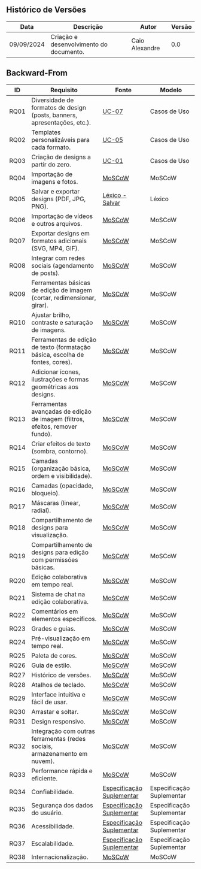 ## Histórico de Versões

| Data       | Descrição                               | Autor          | Versão   |
|------------|-----------------------------------------|----------------|----------|
| 09/09/2024 | Criação e desenvolvimento do documento. | Caio Alexandre | 0.0      |

## Backward-From 

| ID   | Requisito                                                                     | Fonte                                                                                     | Modelo                    |
|------|-------------------------------------------------------------------------------|-------------------------------------------------------------------------------------------|---------------------------|
| RQ01 | Diversidade de formatos de design (posts, banners, apresentações, etc.).      | [UC-07](../modelagem/casos_de_uso.md#17-uc-07-adaptação-do-design-para-diversos-formatos) | Casos de Uso              |
| RQ02 | Templates personalizáveis para cada formato.                                  | [UC-05](../modelagem/casos_de_uso.md#15-uc-05-acessar-templates-prontos)                  | Casos de Uso              |
| RQ03 | Criação de designs a partir do zero.                                          | [UC-01](../modelagem/casos_de_uso.md#uc-01-criar-um-novo-design)                          | Casos de Uso              |
| RQ04 | Importação de imagens e fotos.                                                | [MoSCoW](../analise/correcoes/moscow_corrigido.md)                                        | MoSCoW                    |
| RQ05 | Salvar e exportar designs (PDF, JPG, PNG).                                    | [Léxico - Salvar](../analise/correcoes/lexicos_corrigido.md#salvar-salvar)                | Léxico                    |
| RQ06 | Importação de vídeos e outros arquivos.                                       | [MoSCoW](../analise/correcoes/lexicos_corrigido.md#salvar-salvar)                         | MoSCoW                    |
| RQ07 | Exportar designs em formatos adicionais (SVG, MP4, GIF).                      | [MoSCoW](../analise/correcoes/lexicos_corrigido.md#salvar-salvar)                         | MoSCoW                    |
| RQ08 | Integrar com redes sociais (agendamento de posts).                            | [MoSCoW](../analise/correcoes/lexicos_corrigido.md#salvar-salvar)                         | MoSCoW                    |
| RQ09 | Ferramentas básicas de edição de imagem (cortar, redimensionar, girar).       | [MoSCoW](../analise/correcoes/lexicos_corrigido.md#salvar-salvar)                         | MoSCoW                    |
| RQ10 | Ajustar brilho, contraste e saturação de imagens.                             | [MoSCoW](../analise/correcoes/lexicos_corrigido.md#salvar-salvar)                         | MoSCoW                    |
| RQ11 | Ferramentas de edição de texto (formatação básica, escolha de fontes, cores). | [MoSCoW](../analise/correcoes/lexicos_corrigido.md#salvar-salvar)                         | MoSCoW                    |
| RQ12 | Adicionar ícones, ilustrações e formas geométricas aos designs.               | [MoSCoW](../analise/correcoes/lexicos_corrigido.md#salvar-salvar)                         | MoSCoW                    |
| RQ13 | Ferramentas avançadas de edição de imagem (filtros, efeitos, remover fundo).  | [MoSCoW](../analise/correcoes/lexicos_corrigido.md#salvar-salvar)                         | MoSCoW                    |
| RQ14 | Criar efeitos de texto (sombra, contorno).                                    | [MoSCoW](../analise/correcoes/lexicos_corrigido.md#salvar-salvar)                         | MoSCoW                    |
| RQ15 | Camadas (organização básica, ordem e visibilidade).                           | [MoSCoW](../analise/correcoes/lexicos_corrigido.md#salvar-salvar)                         | MoSCoW                    |
| RQ16 | Camadas (opacidade, bloqueio).                                                | [MoSCoW](../analise/correcoes/lexicos_corrigido.md#salvar-salvar)                         | MoSCoW                    |
| RQ17 | Máscaras (linear, radial).                                                    | [MoSCoW](../analise/correcoes/lexicos_corrigido.md#salvar-salvar)                         | MoSCoW                    |
| RQ18 | Compartilhamento de designs para visualização.                                | [MoSCoW](../analise/correcoes/lexicos_corrigido.md#salvar-salvar)                         | MoSCoW                    |
| RQ19 | Compartilhamento de designs para edição com permissões básicas.               | [MoSCoW](../analise/correcoes/lexicos_corrigido.md#salvar-salvar)                         | MoSCoW                    |
| RQ20 | Edição colaborativa em tempo real.                                            | [MoSCoW](../analise/correcoes/lexicos_corrigido.md#salvar-salvar)                         | MoSCoW                    |
| RQ21 | Sistema de chat na edição colaborativa.                                       | [MoSCoW](../analise/correcoes/lexicos_corrigido.md#salvar-salvar)                         | MoSCoW                    |
| RQ22 | Comentários em elementos específicos.                                         | [MoSCoW](../analise/correcoes/lexicos_corrigido.md#salvar-salvar)                         | MoSCoW                    |
| RQ23 | Grades e guias.                                                               | [MoSCoW](../analise/correcoes/lexicos_corrigido.md#salvar-salvar)                         | MoSCoW                    |
| RQ24 | Pré-visualização em tempo real.                                               | [MoSCoW](../analise/correcoes/lexicos_corrigido.md#salvar-salvar)                         | MoSCoW                    |
| RQ25 | Paleta de cores.                                                              | [MoSCoW](../analise/correcoes/lexicos_corrigido.md#salvar-salvar)                         | MoSCoW                    |
| RQ26 | Guia de estilo.                                                               | [MoSCoW](../analise/correcoes/lexicos_corrigido.md#salvar-salvar)                         | MoSCoW                    |
| RQ27 | Histórico de versões.                                                         | [MoSCoW](../analise/correcoes/lexicos_corrigido.md#salvar-salvar)                         | MoSCoW                    |
| RQ28 | Atalhos de teclado.                                                           | [MoSCoW](../analise/correcoes/lexicos_corrigido.md#salvar-salvar)                         | MoSCoW                    |
| RQ29 | Interface intuitiva e fácil de usar.                                          | [MoSCoW](../analise/correcoes/lexicos_corrigido.md#salvar-salvar)                         | MoSCoW                    |
| RQ30 | Arrastar e soltar.                                                            | [MoSCoW](../analise/correcoes/lexicos_corrigido.md#salvar-salvar)                         | MoSCoW                    |
| RQ31 | Design responsivo.                                                            | [MoSCoW](../analise/correcoes/lexicos_corrigido.md#salvar-salvar)                         | MoSCoW                    |
| RQ32 | Integração com outras ferramentas (redes sociais, armazenamento em nuvem).    | [MoSCoW](../analise/correcoes/lexicos_corrigido.md#salvar-salvar)                         | MoSCoW                    |
| RQ33 | Performance rápida e eficiente.                                               | [MoSCoW](../analise/correcoes/lexicos_corrigido.md#salvar-salvar)                         | MoSCoW                    |
| RQ34 | Confiabilidade.                                                               | [Especificação Suplementar](../analise/correcoes/esp_suplementar_corrigido.md)            | Especificação Suplementar |
| RQ35 | Segurança dos dados do usuário.                                               | [Especificação Suplementar](../analise/correcoes/esp_suplementar_corrigido.md)            | Especificação Suplementar |
| RQ36 | Acessibilidade.                                                               | [Especificação Suplementar](../analise/correcoes/esp_suplementar_corrigido.md)            | Especificação Suplementar |
| RQ37 | Escalabilidade.                                                               | [Especificação Suplementar](../analise/correcoes/esp_suplementar_corrigido.md)            | Especificação Suplementar |
| RQ38 | Internacionalização.                                                          | [MoSCoW](../analise/correcoes/lexicos_corrigido.md#salvar-salvar)                         | MoSCoW                    |
